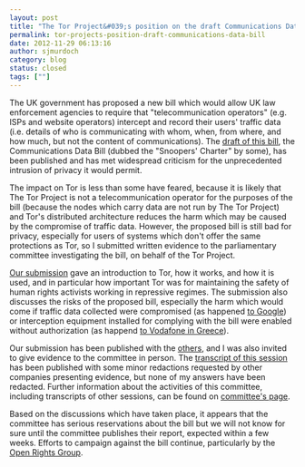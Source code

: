 ```yaml
---
layout: post
title: "The Tor Project&#039;s position on the draft Communications Data Bill"
permalink: tor-projects-position-draft-communications-data-bill
date: 2012-11-29 06:13:16
author: sjmurdoch
category: blog
status: closed
tags: [""]
---
```


The UK government has proposed a new bill which would allow UK law enforcement agencies to require that "telecommunication operators" (e.g. ISPs and website operators) intercept and record their users' traffic data (i.e. details of who is communicating with whom, when, from where, and how much, but not the content of communications). The [draft of this bill](http://www.official-documents.gov.uk/document/cm83/8359/8359.pdf), the Communications Data Bill (dubbed the "Snoopers' Charter" by some), has been published and has met widespread criticism for the unprecedented intrusion of privacy it would permit.

The impact on Tor is less than some have feared, because it is likely that The Tor Project is not a telecommunication operator for the purposes of the bill (because the nodes which carry data are not run by The Tor Project) and Tor's distributed architecture reduces the harm which may be caused by the compromise of traffic data. However, the proposed bill is still bad for privacy, especially for users of systems which don't offer the same protections as Tor, so I submitted written evidence to the parliamentary committee investigating the bill, on behalf of the Tor Project.

[Our submission](http://www.cl.cam.ac.uk/~sjm217/papers/parliament12commsdata.pdf) gave an introduction to Tor, how it works, and how it is used, and in particular how important Tor was for maintaining the safety of human rights activists working in repressive regimes. The submission also discusses the risks of the proposed bill, especially the harm which would come if traffic data collected were compromised (as happened [to Google](http://www.wired.com/threatlevel/2010/01/operation-aurora/)) or interception equipment installed for complying with the bill were enabled without authorization (as happend [to Vodafone in Greece](http://spectrum.ieee.org/telecom/security/the-athens-affair/)).

Our submission has been published with the [others](http://www.parliament.uk/documents/joint-committees/communications-data/written%20evidence%20Volume.pdf), and I was also invited to give evidence to the committee in person. The [transcript of this session](http://www.parliament.uk/documents/joint-committees/communications-data/uc060912ev8HC479viii%20(consol%20panel%202).pdf) has been published with some minor redactions requested by other companies presenting evidence, but none of my answers have been redacted. Further information about the activities of this committee, including transcripts of other sessions, can be found on [committee's page](http://www.parliament.uk/business/committees/committees-a-z/joint-select/draft-communications-bill/).

Based on the discussions which have taken place, it appears that the committee has serious reservations about the bill but we will not know for sure until the committee publishes their report, expected within a few weeks. Efforts to campaign against the bill continue, particularly by the [Open Rights Group](http://www.openrightsgroup.org/issues/ccdp).
